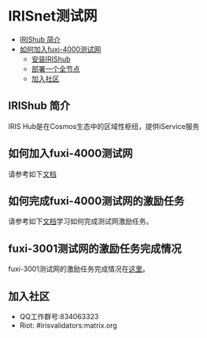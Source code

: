 # IRISnet测试网


 * [IRIShub 简介](#IRIShub-简介)
  * [如何加入fuxi-4000测试网](#如何加入fuxi-4000测试网)
    * [安装IRIShub](#安装IRIShub)
    * [部署一个全节点](#部署一个全节点)
    * [加入社区](#加入社区)

## IRIShub 简介

IRIS Hub是在Cosmos生态中的区域性枢纽，提供iService服务

## 如何加入fuxi-4000测试网

请参考如下[文档](https://github.com/irisnet/irishub/blob/master/docs/get-started/README.md)

## 如何完成fuxi-4000测试网的激励任务

请参考如下[文档](https://github.com/irisnet/testnets/blob/master/fuxi/fuxi-4000/README.md)学习如何完成测试网激励任务。

## fuxi-3001测试网的激励任务完成情况

fuxi-3001测试网的激励任务完成情况在[这里](https://github.com/irisnet/testnets/issues/125)。

## 加入社区

* QQ工作群号:834063323
* Riot: #irisvalidators:matrix.org